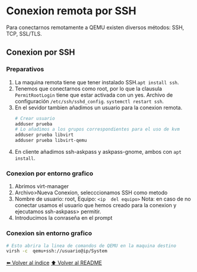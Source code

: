 # Conexion remota por SSH
Para conectarnos remotamente a QEMU existen diversos métodos: SSH, TCP, SSL/TLS. 

## Conexion por SSH
### Preparativos
1. La maquina remota tiene que tener instalado SSH.`apt install ssh`.
2. Tenemos que conectarnos como root, por lo que la clausula `PermitRootLogin` tiene que estar activada con un yes. Archivo de configuración `/etc/ssh/sshd_config`. `systemctl restart ssh`.
3. En el sevidor tambien añadimos un usuario para la conexion remota.
    ~~~bash
    # Crear usuario
    adduser prueba
    # Lo añadimos a los grupos correspondientes para el uso de kvm
    adduser prueba libvirt
    adduser prueba libvirt-qemu
    ~~~
4. En cliente añadimos ssh-askpass y askpass-gnome, ambos con `apt install`.


### Conexion por entorno grafico
1. Abrimos virt-manager
2. Archivo>Nueva Conexion, selecccionamos SSH como metodo
3. Nombre de usuario: root, Equipo: `<ip  del equipo>`
Nota: en caso de no conectar usamos el usuario que hemos creado para la conexion y ejecutamos ssh-askpass> permitir.
4. Introducimos la conraseña en el prompt

### Conexion sin entorno grafico
~~~bash
# Esto abrira la linea de comandos de QEMU en la maquina destino
virsh -c  qemu+ssh://usuario@ip/System
~~~
[⬅️ Volver al índice](./Index.md)
[⬆️ Volver al README](/README.md)
